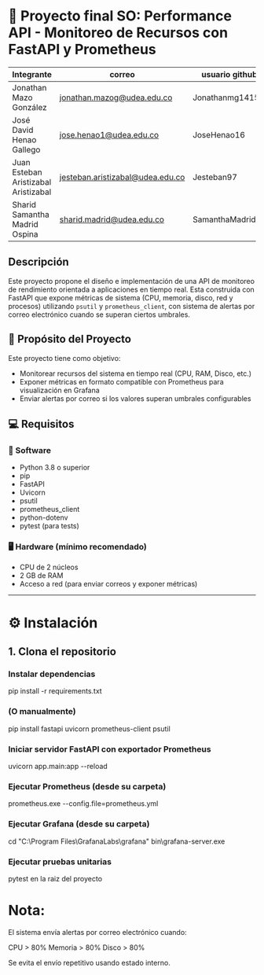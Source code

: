 # 🚀 Proyecto final SO:  Performance API - Monitoreo de Recursos con FastAPI y Prometheus

|Integrante|correo|usuario github|
|---|---|---|
|Jonathan Mazo González|jonathan.mazog@udea.edu.co|Jonathanmg1415|
|José David Henao Gallego|jose.henao1@udea.edu.co|JoseHenao16|
|Juan Esteban Aristizabal Aristizabal|jesteban.aristizabal@udea.edu.co|Jesteban97|
|Sharid Samantha Madrid Ospina|sharid.madrid@udea.edu.co|SamanthaMadrid19|

## Descripción
Este proyecto propone el diseño e implementación de una API de monitoreo de rendimiento orientada a aplicaciones en tiempo real. Esta construida con FastAPI que expone métricas de sistema (CPU, memoria, disco, red y procesos) utilizando `psutil` y `prometheus_client`, con sistema de alertas por correo electrónico cuando se superan ciertos umbrales.

## 📌 Propósito del Proyecto

Este proyecto tiene como objetivo:
- Monitorear recursos del sistema en tiempo real (CPU, RAM, Disco, etc.)
- Exponer métricas en formato compatible con Prometheus para visualización en Grafana
- Enviar alertas por correo si los valores superan umbrales configurables

## 💻 Requisitos

### 🧰 Software
- Python 3.8 o superior
- pip
- FastAPI
- Uvicorn
- psutil
- prometheus_client
- python-dotenv
- pytest (para tests)

### 🖥️ Hardware (mínimo recomendado)
- CPU de 2 núcleos
- 2 GB de RAM
- Acceso a red (para enviar correos y exponer métricas)
---

# ⚙️ Instalación

## 1. Clona el repositorio
### Instalar dependencias
pip install -r requirements.txt
### (O manualmente)
pip install fastapi uvicorn prometheus-client psutil

### Iniciar servidor FastAPI con exportador Prometheus
uvicorn app.main:app --reload

### Ejecutar Prometheus (desde su carpeta)
prometheus.exe --config.file=prometheus.yml

### Ejecutar Grafana (desde su carpeta)
cd "C:\Program Files\GrafanaLabs\grafana"
bin\grafana-server.exe

### Ejecutar pruebas unitarias 
pytest en la raiz del proyecto

# Nota:
El sistema envía alertas por correo electrónico cuando:

CPU > 80%
Memoria > 80%
Disco > 80%

Se evita el envío repetitivo usando estado interno.


